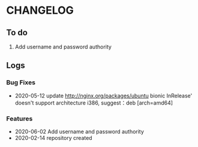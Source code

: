 # CHANGELOG

## To do

1. Add username and password authority

## Logs

### Bug Fixes

* 2020-05-12  update http://nginx.org/packages/ubuntu bionic InRelease' doesn't support  architecture i386, suggest：deb [arch=amd64] 

### Features

* 2020-06-02  Add username and password authority
* 2020-02-14  repository created

